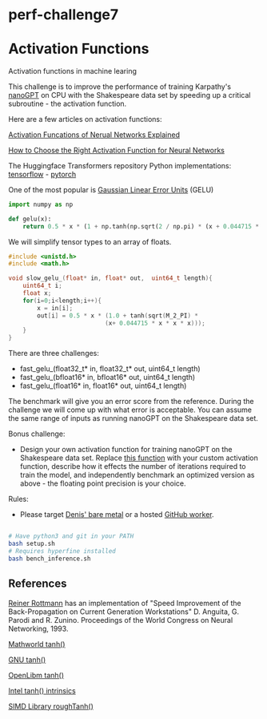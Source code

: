 # perf-challenge7 <br> <br> Activation Functions


Activation functions in machine learing 

This challenge is to improve the performance of training Karpathy's [nanoGPT](https://github.com/karpathy/nanoGPT) on CPU with the Shakespeare data set by speeding up a critical subroutine - the activation function. 

Here are a few articles on activation functions:

[Activation Funcations of Nerual Networks Explained](https://towardsdatascience.com/activation-functions-neural-networks-1cbd9f8d91d6) 

[How to Choose the Right Activation Function for Neural Networks](https://towardsdatascience.com/how-to-choose-the-right-activation-function-for-neural-networks-3941ff0e6f9c)

The Huggingface Transformers repository Python implementations: [tensorflow](https://github.com/huggingface/transformers/blob/main/src/transformers/activations_tf.py) - [pytorch](https://github.com/huggingface/transformers/blob/main/src/transformers/activations.py)


One of the most popular is [Gaussian Linear Error Units](https://arxiv.org/abs/1606.08415) (GELU)
```python
import numpy as np

def gelu(x):
    return 0.5 * x * (1 + np.tanh(np.sqrt(2 / np.pi) * (x + 0.044715 * x**3)))
```

 We will simplify tensor types to an array of floats.

```c
#include <unistd.h>
#include <math.h>

void slow_gelu_(float* in, float* out,  uint64_t length){
    uint64_t i;
    float x;
    for(i=0;i<length;i++){
        x = in[i];
        out[i] = 0.5 * x * (1.0 + tanh(sqrt(M_2_PI) * 
                           (x+ 0.044715 * x * x * x)));
    }
}

```
There are three challenges:
* fast_gelu_(float32_t* in, float32_t* out,  uint64_t length)
* fast_gelu_(bfloat16* in, bfloat16* out,  uint64_t length) 
* fast_gelu_(float16* in, float16* out,  uint64_t length)

The benchmark will give you an error score from the reference. During the challenge we will come up with what error is acceptable. You can assume the same range of inputs as running nanoGPT on the Shakespeare data set.

Bonus challenge: 

* Design your own activation function for training nanoGPT on the Shakespeare data set. Replace [this function](https://github.com/karpathy/nanoGPT/blob/ae3a8d5fdd3ddb8b13fab182723476523961e3ab/model.py#L19) with your custom activation function, describe how it effects the number of iterations required to train the model, and independently benchmark an optimized version as above - the floating point precision is your choice.

Rules:

* Please target [Denis' bare metal](https://easyperf.net/blog/2022/05/28/Performance-analysis-and-tuning-contest-6#target-configuration) or a hosted [GitHub worker](https://docs.github.com/en/actions/using-github-hosted-runners/about-github-hosted-runners#supported-runners-and-hardware-resources).
 

```bash

# Have python3 and git in your PATH
bash setup.sh
# Requires hyperfine installed
bash bench_inference.sh
```

## References

[Reiner Rottmann](https://github.com/rrottmann/anguita) has an implementation of "Speed Improvement of the Back-Propagation on Current Generation
Workstations" D. Anguita, G. Parodi and R. Zunino. Proceedings of the World Congress on Neural Networking, 1993.

[Mathworld tanh()](https://mathworld.wolfram.com/HyperbolicTangent.html)

[GNU tanh()](https://github.com/bminor/glibc/blob/master/sysdeps/ieee754/dbl-64/s_tanh.c)

[OpenLibm tanh()](https://github.com/JuliaMath/openlibm/blob/master/src/s_tanh.c)

[Intel tanh() intrinsics](https://www.intel.com/content/www/us/en/develop/documentation/cpp-compiler-developer-guide-and-reference/top/compiler-reference/intrinsics/intrinsics-for-short-vector-math-library-ops/intrinsics-for-trigonometric-operations/mm-tanh-ps-mm256-tanh-ps.html)

[SIMD Library roughTanh()](https://github.com/ermig1979/Simd/blob/c7208ea24c54721200dfe724dc5ca70521ca6ac8/src/Simd/SimdMath.h#L232)
